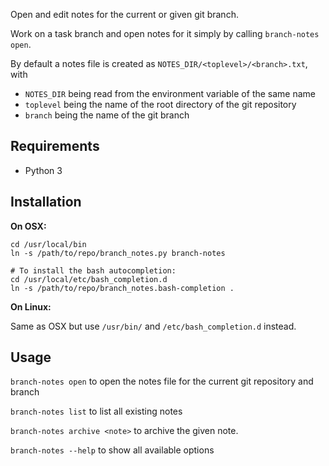 Open and edit notes for the current or given git branch.

Work on a task branch and open notes for it simply by calling `branch-notes open`.

By default a notes file is created as `NOTES_DIR/<toplevel>/<branch>.txt`, with
 - `NOTES_DIR` being read from the environment variable of the same name
 - `toplevel` being the name of the root directory of the git repository
 - `branch` being the name of the git branch


## Requirements

- Python 3


## Installation

**On OSX:**

```
cd /usr/local/bin
ln -s /path/to/repo/branch_notes.py branch-notes

# To install the bash autocompletion:
cd /usr/local/etc/bash_completion.d
ln -s /path/to/repo/branch_notes.bash-completion .
```

**On Linux:**

Same as OSX but use `/usr/bin/` and `/etc/bash_completion.d` instead.


## Usage

`branch-notes open` to open the notes file for the current git repository and branch

`branch-notes list` to list all existing notes

`branch-notes archive <note>` to archive the given note.

`branch-notes --help` to show all available options
